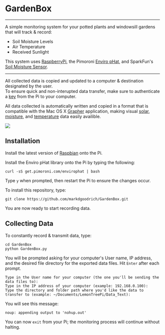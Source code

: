 # GardenBox 
-------------

A simple monitoring system for your potted plants and windowsill gardens that will track & record: 

* Soil Moisture Levels
* Air Temperature
* Received Sunlight


This system uses [RaspberryPi](https://www.raspberrypi.org/products/), the Pimoroni [Enviro pHat](https://learn.pimoroni.com/tutorial/sandyj/getting-started-with-enviro-phat), and SparkFun's [Soil Moisture Sensor](https://learn.sparkfun.com/tutorials/soil-moisture-sensor-hookup-guide).

----------------------
All collected data is copied and updated to a computer & destination designated by the user.  
To ensure quick and non-interupted data transfer, make sure to authenticate a [key](http://support.modwest.com/content/20/90/en/how-do-i-get-ssh-to-authenticate-me-via-publicprivate-keypairs-instead-of-by-password.html) from the Pi to your computer.


All data collected is automatically written and copied in a format that is compatible with the Mac OS X [Grapher](https://en.wikipedia.org/wiki/Grapher) application, making visual [solar](https://cloud.githubusercontent.com/assets/24979274/22472192/80b9fe48-e79a-11e6-984f-67acee63cab2.jpg), [moisture](https://cloud.githubusercontent.com/assets/24979274/22472191/80a2ccf0-e79a-11e6-8a2e-6bdc65199a35.jpg), and [temperature](https://cloud.githubusercontent.com/assets/24979274/22472193/80ba1a7c-e79a-11e6-82f3-2b2cc2285512.jpg) data easily availible.

<p align="left"> 
  <img src="https://cloud.githubusercontent.com/assets/24979274/22262470/9b3d7c54-e236-11e6-800c-9a5fee420b1d.png"> 
</p>


Installation
------------
Install the latest version of [Raspbian](https://www.raspberrypi.org/downloads/raspbian/) onto the Pi.

Install the Enviro pHat library onto the Pi by typing the following:
```
curl -sS get.pimoroni.com/envirophat | bash
``` 
Type `y` when prompted, then restart the Pi to ensure the changes occur.


To install this repository, type:
```
git clone https://github.com/markdgoodrich/GardenBox.git
```

You are now ready to start recording data.



Collecting Data
---------------
To constantly record & transmit data, type:
```
cd GardenBox
python GardenBox.py
```
You will be prompted asking for your computer's User name, IP address, and the desired file directory for the exported data files.
Hit `Enter` after each prompt.
```
Type in the User name for your computer (the one you'll be sending the data files to): 
Type in the IP address of your computer (example: 192.168.0.100): 
Type the directory and folder path where you'd like the data to transfer to (example: ~/Documents/LemonTreePi/Data_Text): 
```
You will see this message:
```
noup: appending output to 'nohup.out'
```
You can now `exit` from your Pi; the monitoring process will continue without halting.

